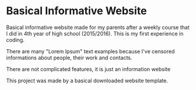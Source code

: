 # Basical Informative Website
Basical informative website made for my parents after a weekly course that I did in 4th year of
high school (2015/2016). This is my first experience in coding.

There are many "Lorem Ipsum" text examples because I've censored informations about people,
their work and contacts.

There are not complicated features, it is just an information website

This project was made by a basical downloaded website template.
